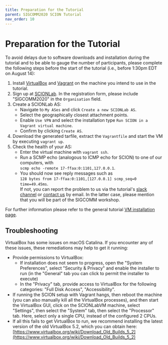 ```yaml
---
title: Preparation for the Tutorial
parent: SIGCOMM2020 SCION Tutorial
nav_order: 10
---
```


# Preparation for the Tutorial

To avoid delays due to software downloads and installation during the tutorial and to be able to gauge the number of participants, please complete the following steps before the start of the tutorial (i.e., before 1:30pm EDT on August 14):

1. Install [VirtualBox](https://www.virtualbox.org/wiki/Downloads) and [Vagrant](https://www.vagrantup.com/downloads.html) on the machine you intend to use in the tutorial.
2. Sign up at [SCIONLab](https://www.scionlab.org). In the registration form, please include "SIGCOMM2020" in the `Organisation` field.
3. Create a SCIONLab AS:
   * Navigate to `My ASes` and click `Create a new SCIONLab AS`.
   * Select the geographically closest attachment points.
   * Enable `Use VPN` and select the installation type `Run SCION in a Vagrant virtual machine`.
   * Confirm by clicking `Create AS`.
4. Download the generated tarfile, extract the `Vagrantfile` and start the VM by executing `vagrant up`.
5. Check the health of your AS:
   * Enter the virtual machine with `vagrant ssh`.
   * Run a SCMP echo (analogous to ICMP echo for SCION) to one of our computers, with <br> `scmp echo -remote 17-ffaa:0:1101,127.0.0.1`.
   * You should now see reply messages such as <br> `128 bytes from 17-ffaa:0:1101,[127.0.0.1] scmp_seq=0 time=49.45ms`. <br>
   If not, you can report the problem to us via the tutorial's [slack channel](https://sigcomm.slack.com/archives/C0186E0GY0G) or [contact us](https://docs.scionlab.org/#contact) by email.
   In the latter case, please mention that you will be part of the SIGCOMM workshop.

For further information please refer to the general tutorial [VM installation page](../install/vm.html).


## Troubleshooting

VirtualBox has some issues on macOS Catalina. If you encounter any of these issues, these remediations may help to get it running:
- Provide permissions to VirtualBox:
  - If installation does not seem to progress, open the "System Preferences", select "Security & Privacy" and enable the installer to run (in the "General" tab you can click to permit the installer to execute)
  - In the "Privacy" tab, provide access to VirtualBox for the following categories: "Full Disk Access", "Accessibility".
- If running the SCION setup with Vagrant hangs, then reboot the machine (you can also manually kill all the VirtualBox processes), and then start the VirtualBox GUI, click on the SCIONLabVM machine, select "Settings", then select the "System" tab, then select the "Processor" tab. Here, select only a single CPU, instead of the configured 2 CPUs.
- If all this fails to get VirtualBox to run, we recommend installing the latest version of the old VirtualBox 5.2, which you can obtain here:
  [https://www.virtualbox.org/wiki/Download_Old_Builds_5_2](https://www.virtualbox.org/wiki/Download_Old_Builds_5_2)
